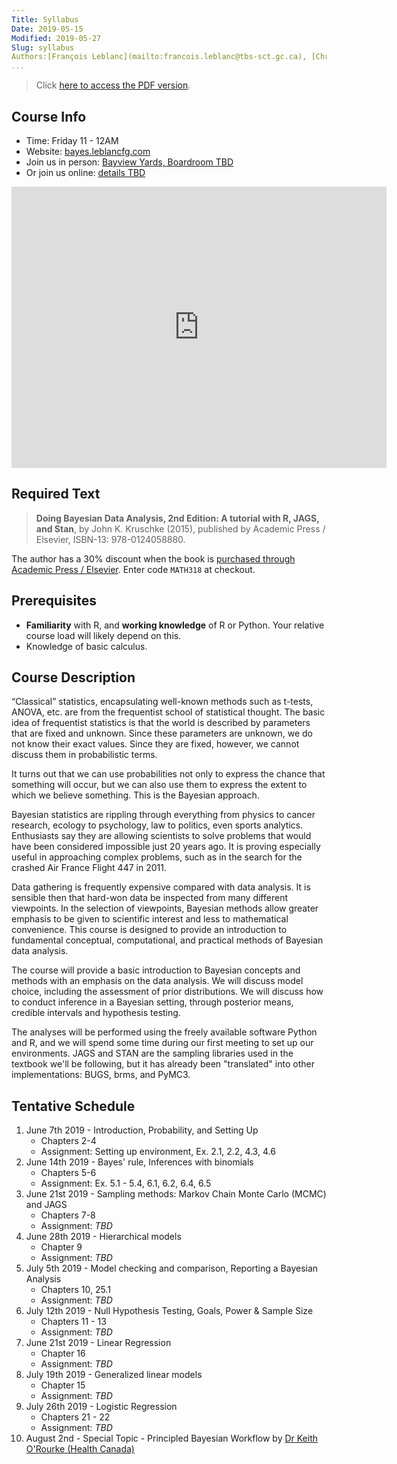 ```yaml
---
Title: Syllabus
Date: 2019-05-15
Modified: 2019-05-27
Slug: syllabus
Authors:[François Leblanc](mailto:francois.leblanc@tbs-sct.gc.ca), [Chris Lavoie](mailto:chris.lavoie@canada.ca)
...
```


>Click [here to access the PDF version](https://bayes.leblancfg.com/pdf/syllabus.pdf).

## Course Info
* Time: Friday 11 - 12AM
* Website: [bayes.leblancfg.com](https://bayes.leblancfg.com)
* Join us in person: [Bayview Yards, Boardroom TBD](https://goo.gl/maps/MvZ3dwcMttQvPk8AA)
* Or join us online: [details TBD](https://gts-ee.webex.com/)

<center>
<iframe src="https://www.google.com/maps/embed?pb=!1m18!1m12!1m3!1d2800.989635437857!2d-75.73018698362661!3d45.409548579100374!2m3!1f0!2f0!3f0!3m2!1i1024!2i768!4f13.1!3m3!1m2!1s0x4cce04402bbd31e3%3A0x5f8afa5e5dcf7cfe!2sBayview+Yards!5e0!3m2!1sen!2sus!4v1558984106056!5m2!1sen!2sus" width="600" height="450" frameborder="0" style="border:0" allowfullscreen></iframe>
</center>

## Required Text
>**Doing Bayesian Data Analysis, 2nd Edition: A tutorial with R, JAGS, and Stan**, by John K. Kruschke (2015), published by Academic Press / Elsevier, ISBN-13: 978-0124058880.

The author has a 30% discount when the book is [purchased through Academic Press / Elsevier](https://www.elsevier.com/books/doing-bayesian-data-analysis/kruschke/978-0-12-405888-0). Enter code `MATH318` at checkout.

## Prerequisites
* **Familiarity** with R, and **working knowledge** of R or Python. Your relative course load will likely depend on this.
* Knowledge of basic calculus.

## Course Description
“Classical” statistics, encapsulating well-known methods such as t-tests, ANOVA, etc. are from the frequentist school of statistical thought. The basic idea of frequentist statistics is that the world is described by parameters that are fixed and unknown. Since these parameters are unknown, we do not know their exact values. Since they are fixed, however, we cannot discuss them in probabilistic terms.

It turns out that we can use probabilities not only to express the chance that something will occur, but we can also use them to express the extent to which we believe something. This is the Bayesian approach.

Bayesian statistics are rippling through everything from physics to cancer research, ecology to psychology, law to politics, even sports analytics. Enthusiasts say they are allowing scientists to solve problems that would have been considered impossible just 20 years ago. It is proving especially useful in approaching complex problems, such as in the search for the crashed Air France Flight 447 in 2011.

Data gathering is frequently expensive compared with data analysis. It is sensible then that hard-won data be inspected from many different viewpoints. In the selection of viewpoints, Bayesian methods allow greater emphasis to be given to scientific interest and less to mathematical convenience. This course is designed to provide an introduction to fundamental conceptual, computational, and practical methods of Bayesian data analysis.

The course will provide a basic introduction to Bayesian concepts and methods with an emphasis on the data analysis. We will discuss model choice, including the assessment of prior distributions. We will discuss how to conduct inference in a Bayesian setting, through posterior means, credible intervals and hypothesis testing.

The analyses will be performed using the freely available software Python and R, and we will spend some time during our first meeting to set up our environments. JAGS and STAN are the sampling libraries used in the textbook we'll be following, but it has already been "translated" into other implementations: BUGS, brms, and PyMC3.

## Tentative Schedule

1. June 7th 2019 - Introduction, Probability, and Setting Up
	* Chapters 2-4
	* Assignment: Setting up environment, Ex. 2.1, 2.2, 4.3, 4.6
2. June 14th 2019 - Bayes' rule, Inferences with binomials
	* Chapters 5-6
	* Assignment: Ex. 5.1 - 5.4, 6.1, 6.2, 6.4, 6.5
3. June 21st 2019 - Sampling methods: Markov Chain Monte Carlo (MCMC) and JAGS
	* Chapters 7-8
	* Assignment: *TBD*
4. June 28th 2019 - Hierarchical models
	* Chapter 9
	* Assignment: *TBD*
5. July 5th 2019 - Model checking and comparison, Reporting a Bayesian Analysis
	* Chapters 10, 25.1
	* Assignment: *TBD*
6. July 12th 2019 - Null Hypothesis Testing, Goals, Power & Sample Size
	* Chapters 11 - 13
	* Assignment: *TBD*
7. June 21st 2019 - Linear Regression
	* Chapter 16
	* Assignment: *TBD*
8. July 19th 2019 - Generalized linear models
	* Chapter 15
	* Assignment: *TBD*
9. July 26th 2019 - Logistic Regression
	* Chapters 21 - 22
	* Assignment: *TBD*
10. August 2nd - Special Topic - Principled Bayesian Workflow by [Dr Keith O'Rourke (Health Canada)](https://profils-profiles.science.gc.ca/en/profile/dr-keith-orourke)
